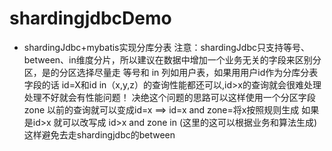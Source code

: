 # shardingjdbcDemo
* shardingJdbc+mybatis实现分库分表
注意：shardingJdbc只支持等号、between、in维度分片，所以建议在数据中增加一个业务无关的字段来区别分区，是的分区选择尽量走 等号和 in
列如用户表，如果用用户id作为分库分表字段的话 id=X和id in（x,y,z）的查询性能都还可以,id>x的查询就会很难处理处理不好就会有性能问题！
决绝这个问题的思路可以这样使用一个分区字段zone 以前的查询就可以变成id=x ==> id=x and zone=将x按照规则生成 如果是id>x 就可以改写成
id>x and zone in (这里的这可以根据业务和算法生成) 这样避免去走shardingjdbc的between